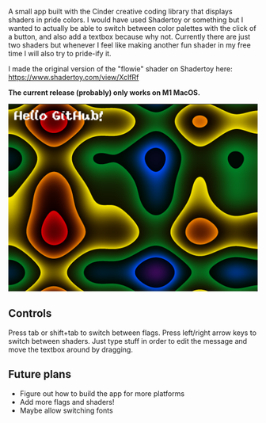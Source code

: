 A small app built with the Cinder creative coding library that displays shaders in pride colors. I would have used Shadertoy or something but I wanted to actually be able to switch between color palettes with the click of a button, and also add a textbox because why not. Currently there are just two shaders but whenever I feel like making another fun shader in my free time I will also try to pride-ify it.

I made the original version of the "flowie" shader on Shadertoy here: https://www.shadertoy.com/view/XclfRf 

**The current release (probably) only works on M1 MacOS.**

![Screenshot of the first shader](https://github.com/Lumgol/soho-wall-projection/blob/main/app_screenshot.png?raw=true)

## Controls
Press tab or shift+tab to switch between flags. Press left/right arrow keys to switch between shaders. Just type stuff in order to edit the message and move the textbox around by dragging.

## Future plans
- Figure out how to build the app for more platforms
- Add more flags and shaders!
- Maybe allow switching fonts
